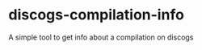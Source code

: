 discogs-compilation-info
========================

A simple tool to get info about a compilation on discogs
